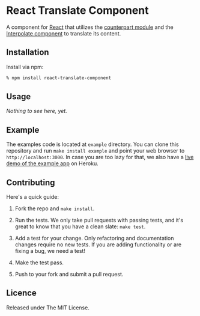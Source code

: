 # React Translate Component

A component for [React][1] that utilizes the [counterpart module][2] and the [Interpolate component][3] to translate its content.


## Installation

Install via npm:

```bash
% npm install react-translate-component
```


## Usage

*Nothing to see here, yet.*


## Example

The examples code is located at `example` directory. You can clone this repository and run `make install example` and point your web browser to
`http://localhost:3000`. In case you are too lazy for that, we also have a [live demo of the example app][4] on Heroku.


## Contributing

Here's a quick guide:

1. Fork the repo and `make install`.

2. Run the tests. We only take pull requests with passing tests, and it's great to know that you have a clean slate: `make test`.

3. Add a test for your change. Only refactoring and documentation changes require no new tests. If you are adding functionality or are fixing a bug, we need a test!

4. Make the test pass.

5. Push to your fork and submit a pull request.


## Licence

Released under The MIT License.



[1]: http://facebook.github.io/react/
[2]: https://github.com/martinandert/counterpart
[3]: https://github.com/martinandert/react-interpolate-component
[4]: http://react-translate-component.herokuapp.com/
